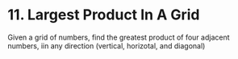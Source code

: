 # 11. Largest Product In A Grid

Given a grid of numbers, find the greatest product of four adjacent numbers, iin any direction (vertical, horizotal, and diagonal)

